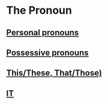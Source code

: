 # The Pronoun

## [Personal pronouns](PERSONAL.md)
## [Possessive pronouns](POSSESSIVE.md)
## [This/These, That/Those)](TH.md)
## [IT](IT.md)
